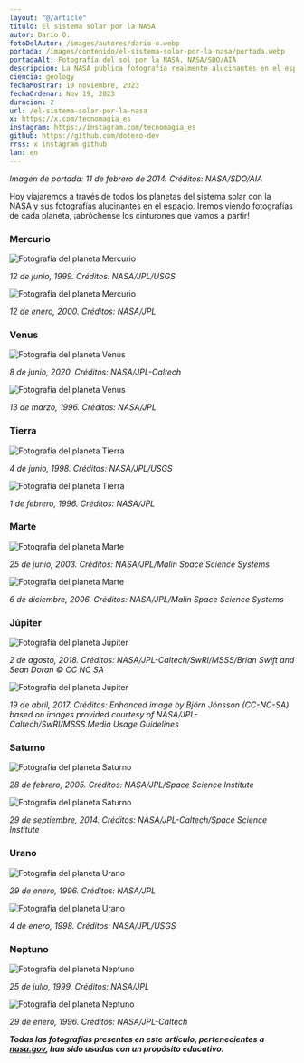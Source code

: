 ```yaml
---
layout: "@/article"
titulo: El sistema solar por la NASA
autor: Darío O.
fotoDelAutor: /images/autores/dario-o.webp
portada: /images/contenido/el-sistema-solar-por-la-nasa/portada.webp
portadaAlt: Fotografía del sol por la NASA, NASA/SDO/AIA
descripcion: La NASA publica fotografía realmente alucinantes en el espacio, viaja con sus fotografías a través del sistema solar.
ciencia: geology
fechaMostrar: 19 noviembre, 2023
fechaOrdenar: Nov 19, 2023
duracion: 2 
url: /el-sistema-solar-por-la-nasa
x: https://x.com/tecnomagia_es
instagram: https://instagram.com/tecnomagia_es
github: https://github.com/dotero-dev
rrss: x instagram github
lan: en
---
```


*Imagen de portada: 11 de febrero de 2014. Créditos: NASA/SDO/AIA*

Hoy viajaremos a través de todos los planetas del sistema solar con la NASA y sus fotografías alucinantes en el espacio. Iremos viendo fotografías de cada planeta, ¡abróchense los cinturones que vamos a partir!

### Mercurio

![Fotografía del planeta Mercurio](/images/contenido/el-sistema-solar-por-la-nasa/mercurio-1.webp)

*12 de junio, 1999. Créditos: NASA/JPL/USGS*

![Fotografía del planeta Mercurio](/images/contenido/el-sistema-solar-por-la-nasa/mercurio-2.webp)

*12 de enero, 2000. Créditos: NASA/JPL*

### Venus

![Fotografía del planeta Venus](/images/contenido/el-sistema-solar-por-la-nasa/venus-1.webp)

*8 de junio, 2020. Créditos: NASA/JPL-Caltech*

![Fotografía del planeta Venus](/images/contenido/el-sistema-solar-por-la-nasa/venus-2.webp)

*13 de marzo, 1996. Créditos: NASA/JPL*

### Tierra


![Fotografía del planeta Tierra](/images/contenido/el-sistema-solar-por-la-nasa/tierra-1.webp)

*4 de junio, 1998. Créditos: NASA/JPL/USGS*

![Fotografía del planeta Tierra](/images/contenido/el-sistema-solar-por-la-nasa/tierra-2.webp)

*1 de febrero, 1996. Créditos: NASA/JPL*

### Marte

![Fotografía del planeta Marte](/images/contenido/el-sistema-solar-por-la-nasa/marte-1.webp)

*25 de junio, 2003. Créditos: NASA/JPL/Malin Space Science Systems*

![Fotografía del planeta Marte](/images/contenido/el-sistema-solar-por-la-nasa/marte-2.webp)

*6 de diciembre, 2006. Créditos: NASA/JPL/Malin Space Science Systems*

### Júpiter

![Fotografía del planeta Júpiter](/images/contenido/el-sistema-solar-por-la-nasa/jupiter-1.webp)

*2 de agosto, 2018. Créditos: NASA/JPL-Caltech/SwRI/MSSS/Brian Swift and Sean Doran © CC NC SA*

![Fotografía del planeta Júpiter](/images/contenido/el-sistema-solar-por-la-nasa/jupiter-2.webp)

*19 de abril, 2017. Créditos: Enhanced image by Björn Jónsson (CC-NC-SA) based on images provided courtesy of NASA/JPL-Caltech/SwRI/MSSS.Media Usage Guidelines*

### Saturno

![Fotografía del planeta Saturno](/images/contenido/el-sistema-solar-por-la-nasa/saturno-1.webp)

*28 de febrero, 2005. Créditos: NASA/JPL/Space Science Institute*

![Fotografía del planeta Saturno](/images/contenido/el-sistema-solar-por-la-nasa/saturno-2.webp)

*29 de septiembre, 2014. Créditos: NASA/JPL-Caltech/Space Science Institute*

### Urano

![Fotografía del planeta Urano](/images/contenido/el-sistema-solar-por-la-nasa/urano-1.webp)

*29 de enero, 1996. Créditos: NASA/JPL*

![Fotografía del planeta Urano](/images/contenido/el-sistema-solar-por-la-nasa/urano-2.webp)

*4 de enero, 1998. Créditos: NASA/JPL/USGS*

### Neptuno

![Fotografía del planeta Neptuno](/images/contenido/el-sistema-solar-por-la-nasa/neptuno-1.webp)

*25 de julio, 1999. Créditos: NASA/JPL*

![Fotografía del planeta Neptuno](/images/contenido/el-sistema-solar-por-la-nasa/neptuno-2.webp)

*29 de enero, 1996. Créditos: NASA/JPL-Caltech*

***Todas las fotografías presentes en este artículo, pertenecientes a [nasa.gov](https://nasa.gov), han sido usadas con un propósito educativo.***